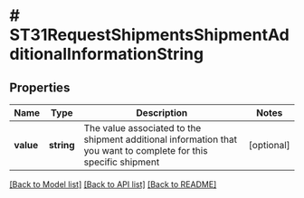 # # ST31RequestShipmentsShipmentAdditionalInformationString

## Properties

Name | Type | Description | Notes
------------ | ------------- | ------------- | -------------
**value** | **string** | The value associated to the shipment additional information that you want to complete for this specific shipment | [optional]

[[Back to Model list]](../../README.md#models) [[Back to API list]](../../README.md#endpoints) [[Back to README]](../../README.md)
